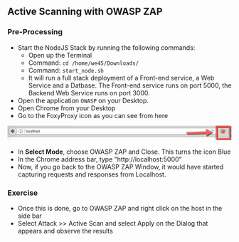 ## Active Scanning with OWASP ZAP
### Pre-Processing
* Start the NodeJS Stack by running the following commands:
	* Open up the Terminal
	* Command: `cd /home/we45/Downloads/`
	* Command: `start_node.sh`
	* It will run a full stack deployment of a Front-end service, a Web Service and a Datbase. The Front-end service runs on port 5000, the Backend Web Service runs on port 3000.
* Open the application `OWASP` on your Desktop.
* Open Chrome from your Desktop
* Go to the FoxyProxy icon as you can see from here

![FoxyProxy](../img/foxyproxy.jpg)

* In **Select Mode**, choose OWASP ZAP and Close. This turns the icon Blue
* In the Chrome address bar, type "http://localhost:5000"
* Now, if you go back to the OWASP ZAP Window, it would have started capturing requests and responses from Localhost.

### Exercise
* Once this is done, go to OWASP ZAP and right click on the host in the side bar
* Select Attack >> Active Scan and select Apply on the Dialog that appears and observe the results
